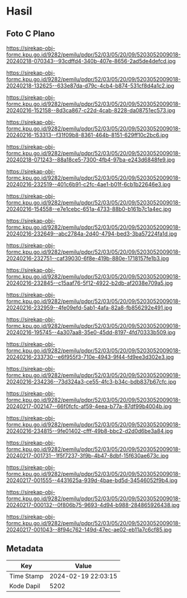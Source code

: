 # Hasil

## Foto C Plano

https://sirekap-obj-formc.kpu.go.id/9282/pemilu/pdpr/52/03/05/20/09/5203052009018-20240218-070343--93cdffd4-340b-407e-8656-2ad5de4defcd.jpg

https://sirekap-obj-formc.kpu.go.id/9282/pemilu/pdpr/52/03/05/20/09/5203052009018-20240218-132625--633e87da-d79c-4cb4-b874-531cf8d4a1c2.jpg

https://sirekap-obj-formc.kpu.go.id/9282/pemilu/pdpr/52/03/05/20/09/5203052009018-20240216-152158--8d3ca867-c22d-4cab-8228-da08751ec573.jpg

https://sirekap-obj-formc.kpu.go.id/9282/pemilu/pdpr/52/03/05/20/09/5203052009018-20240216-153313--f31f09b8-8361-464b-8151-629ff10c2bc6.jpg

https://sirekap-obj-formc.kpu.go.id/9282/pemilu/pdpr/52/03/05/20/09/5203052009018-20240218-071243--88a18ce5-7300-4fb4-97ba-e243d6848fe9.jpg

https://sirekap-obj-formc.kpu.go.id/9282/pemilu/pdpr/52/03/05/20/09/5203052009018-20240216-232519--401c6b91-c2fc-4ae1-b01f-6cb1b22646e3.jpg

https://sirekap-obj-formc.kpu.go.id/9282/pemilu/pdpr/52/03/05/20/09/5203052009018-20240216-154558--e7e1cebc-651a-4733-88b0-b161b7c1a4ec.jpg

https://sirekap-obj-formc.kpu.go.id/9282/pemilu/pdpr/52/03/05/20/09/5203052009018-20240216-232649--abc2784a-2d40-4794-bed3-3ba57224fa1d.jpg

https://sirekap-obj-formc.kpu.go.id/9282/pemilu/pdpr/52/03/05/20/09/5203052009018-20240216-232751--caf39030-6f8e-419b-880e-1718157fe1b3.jpg

https://sirekap-obj-formc.kpu.go.id/9282/pemilu/pdpr/52/03/05/20/09/5203052009018-20240216-232845--c15aaf76-5f12-4922-b2db-af2038e709a5.jpg

https://sirekap-obj-formc.kpu.go.id/9282/pemilu/pdpr/52/03/05/20/09/5203052009018-20240216-232959--4fe09efd-5ab1-4afa-82a8-fb856292e491.jpg

https://sirekap-obj-formc.kpu.go.id/9282/pemilu/pdpr/52/03/05/20/09/5203052009018-20240216-195745--4a307aa8-35e0-45dd-8197-4fd70333b509.jpg

https://sirekap-obj-formc.kpu.go.id/9282/pemilu/pdpr/52/03/05/20/09/5203052009018-20240216-233730--e6f955f3-710e-4943-9f44-fd9ee3d302e3.jpg

https://sirekap-obj-formc.kpu.go.id/9282/pemilu/pdpr/52/03/05/20/09/5203052009018-20240216-234236--73d324a3-ce55-4fc3-b34c-bdb837b67cfc.jpg

https://sirekap-obj-formc.kpu.go.id/9282/pemilu/pdpr/52/03/05/20/09/5203052009018-20240217-002147--66f0fcfc-af59-4eea-b77a-87df99b4004b.jpg

https://sirekap-obj-formc.kpu.go.id/9282/pemilu/pdpr/52/03/05/20/09/5203052009018-20240216-234815--9fe01402-cfff-49b8-bbc2-d2d0d6be3a84.jpg

https://sirekap-obj-formc.kpu.go.id/9282/pemilu/pdpr/52/03/05/20/09/5203052009018-20240217-001731--1f5f7237-3f9b-4b47-8dbf-15f630ae673c.jpg

https://sirekap-obj-formc.kpu.go.id/9282/pemilu/pdpr/52/03/05/20/09/5203052009018-20240217-001555--4431625a-939d-4bae-bd5d-34546052f9b4.jpg

https://sirekap-obj-formc.kpu.go.id/9282/pemilu/pdpr/52/03/05/20/09/5203052009018-20240217-000132--0f806b75-9693-4d94-b988-284865926438.jpg

https://sirekap-obj-formc.kpu.go.id/9282/pemilu/pdpr/52/03/05/20/09/5203052009018-20240217-001043--8f94c762-149d-47ec-ae02-eb11a7c6cf85.jpg


## Metadata

| Key        | Value               |
| ---------- | ------------------- |
| Time Stamp | 2024-02-19 22:03:15 |
| Kode Dapil | 5202                |



